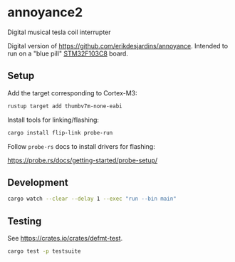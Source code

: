 # annoyance2

Digital musical tesla coil interrupter

Digital version of https://github.com/erikdesjardins/annoyance. Intended to run on a "blue pill" [STM32F103C8](https://www.st.com/resource/en/datasheet/stm32f103c8.pdf) board.

## Setup

Add the target corresponding to Cortex-M3:

```sh
rustup target add thumbv7m-none-eabi
```

Install tools for linking/flashing:

```sh
cargo install flip-link probe-run
```

Follow `probe-rs` docs to install drivers for flashing:

https://probe.rs/docs/getting-started/probe-setup/

## Development

```sh
cargo watch --clear --delay 1 --exec "run --bin main"
```

## Testing

See https://crates.io/crates/defmt-test.

```sh
cargo test -p testsuite
```
